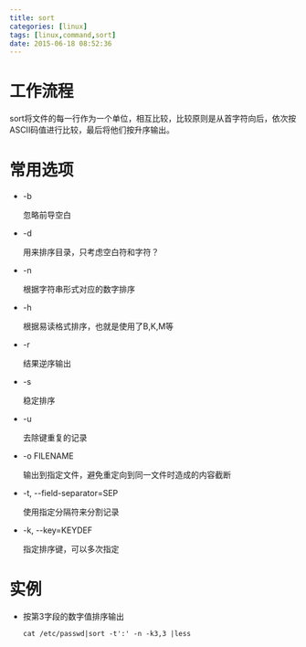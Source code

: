 ```yaml
---
title: sort
categories: [linux]
tags: [linux,command,sort]
date: 2015-06-18 08:52:36
---
```


# 工作流程

sort将文件的每一行作为一个单位，相互比较，比较原则是从首字符向后，依次按ASCII码值进行比较，最后将他们按升序输出。

# 常用选项

-   -b

    忽略前导空白

-   -d

    用来排序目录，只考虑空白符和字符？

-   -n

    根据字符串形式对应的数字排序

-   -h

    根据易读格式排序，也就是使用了B,K,M等

-   -r

    结果逆序输出

-   -s

    稳定排序

-   -u

    去除键重复的记录

-   -o FILENAME

    输出到指定文件，避免重定向到同一文件时造成的内容截断

-   -t, --field-separator=SEP

    使用指定分隔符来分割记录

-   -k, --key=KEYDEF

    指定排序键，可以多次指定

# 实例

-   按第3字段的数字值排序输出

        cat /etc/passwd|sort -t':' -n -k3,3 |less

